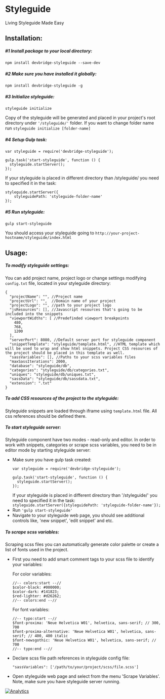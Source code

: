 Styleguide
===
Living Styleguide Made Easy

Installation:
---

##### #1 Install package to your local directory: #####
`npm install devbridge-styleguide --save-dev`

##### #2 Make sure you have installed it globally: #####
`npm install devbridge-styleguide -g`

##### #3 Initialize styleguide: #####
`styleguide initialize `

Copy of the styleguide will be generated and placed in your project's root directory under `'/styleguide/'` folder. If you want to change folder name run `styleguide initialize [folder-name]`

##### #4 Setup Gulp task: #####
```
var styleguide = require('devbridge-styleguide');

gulp.task('start-styleguide', function () {
  styleguide.startServer();
});
````

If your styleguide is placed in different directory than /styleguide/ you need to specified it in the task:

```
styleguide.startServer({
    styleguidePath: 'styleguide-folder-name'
});
```

##### #5 Run styleguide: #####
`gulp start-styleguide`

You should access your styleguide going to `http://your-project-hostname/styleguide/index.html`


Usage:
---

##### To modify styleguide settings: #####
You can add project name, project logo or change settings modifying `config.txt` file, located in your styleguide directory:
```
{
  "projectName": "", //Project name
  "projectUrl": "",  //Domain name of your project
  "projectLogo": "", //path to your project logo
  "jsResources": [], //Javascript resources that's going to be included into the snippets
  "viewportWidths": [ //Predefinded viewport breakpoints
    480,
    768,
    1200
  ],
  "serverPort": 8080, //Default server port for styleguide component
  "snippetTemplate": "styleguide/template.html", //HTML template which will be used to wrap and show html snippets. Project CSS resources of the project should be placed in this template as well.
  "sassVariables": [], //Paths to your scss variables files
  "maxSassIterations": 2000,
  "database": "styleguide/db",
  "categories": "styleguide/db/categories.txt",
  "uniques": "styleguide/db/uniques.txt",
  "sassData": "styleguide/db/sassdata.txt",
  "extension": ".txt"
}

```

##### To add CSS resources of the project to the styleguide: #####
Styleguide snippets are loaded through iframe using `template.html` file. All css references should be defined there.

##### To start styleguide server: #####
Styleguide component have two modes - read-only and editor. In order to work with snippets, categories or scrape scss variables, you need to be in editor mode by starting styleguide server:

* Make sure you have gulp task created:
    ```
    var styleguide = require('devbridge-styleguide');

    gulp.task('start-styleguide', function () {
      styleguide.startServer();
    });
    ```
    If your styleguide is placed in different directory than '/styleguide/' you need to specified it in the task:
    `styleguide.startServer({styleguidePath: 'styleguide-folder-name'});`
* Run `'gulp start-styleguide'`
* Navigate to your styleguide web page, you should see additional controls like, 'new snippet', 'edit snippet' and etc.

##### To scrape scss variables: #####
Scraping scss files you can automatically generate color palette or create a list of fonts used in the project.
* First you need to add smart comment tags to your scss file to identify your variables:

    For color variables:
    ```
    //-- colors:start --//
    $color-black: #000000;
    $color-dark: #141823;
    $red-lighter: #d26262;
    //-- colors:end --//
    ```

    For font variables:
    ```
    //-- typo:start --//
    $font-proxima: 'Neue Helvetica W01', helvetica, sans-serif; // 300, 700
    $font-proxima-alternative: 'Neue Helvetica W01', helvetica, sans-serif; // 400, 400 italic
    $font-newsgothic: 'Neue Helvetica W01', helvetica, sans-serif; // 700
    //-- typo:end --//
    ```

* Declare scss file path references in styleguide config file:

    `"sassVariables": ['/path/to/your/project/scss/file.scss']`

* Open styleguide web page and select from the menu 'Scrape Variables'. Note, make sure you have styleguide server running.

[![Analytics](https://ga-beacon.appspot.com/UA-73039601-2/Styleguide/readme)](https://github.com/igrigorik/ga-beacon)
